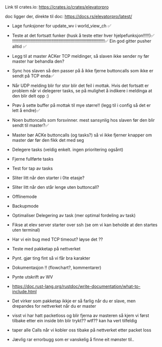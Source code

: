 Link til crates.io: https://crates.io/crates/elevatorpro

doc ligger der, direkte til doc: https://docs.rs/elevatorpro/latest/



- Lage funksjoner for update_wv i world_view_ch ✅
- Teste at det fortsatt funker (husk å teste etter hver hjelpefunksjon!!!!!)✅
!!!!!!!!!!!!!!!!!!!!!!!!!!!!!!!!!!!!!!!!!!!!!!!!!!!!!!!!!!!!!!!!!!!!!!!!!!!!✅
Ein god gitter pusher alltid ✅

- Legg til at master ACKer TCP meldinger, så slaven ikke sender ny før master har behandla den?
- Sync hos slaven så den passer på å ikke fjerne buttoncalls som ikke er sendt på TCP enda✅

- Når UDP melding blir for stor blir det feil i mottak. Hvis det fortsatt er problem når vi delegerer tasks, se på mulighet å  indikere i meldinga at den blir delt opp :)
- Prøv å sette buffer på mottak til mye større!! (legg til i config så det er lett å endre)✅

- Noen buttoncalls som forsvinner. mest sansynlig hos slaven før den blir sendt til master?✅

- Master bør ACKe buttoncalls (og tasks?) så vi ikke fjerner knapper om master dør før den fikk det med seg

- Delegere tasks (veldig enkelt. ingen prioritering ogsånt)
- Fjerne fullførte tasks
- Test for tap av tasks

- Sliter litt når den starter i 0te etasje?
- Sliter litt når den står lenge uten buttoncall?


- Offlinemode
- Backupmode

- Optimaliser Delegering av task (mer optimal fordeling av task)

- Fikse at elev server starter over ssh (se om vi kan beholde at den startes uten terminal)
- Har vi ein bug med TCP timeout? løyse det ??
- Teste med pakketap på nettverket

- Pynt. gjør ting fint så vi får bra karakter
- Dokumentasjon !! (flowchart?, kommentarer)
- Pynte utskrift av WV


- https://doc.rust-lang.org/rustdoc/write-documentation/what-to-include.html


- Det virker som pakketap ikkje er så farlig når du er slave, men drepandes for nettverket når du er master
- visst vi har hatt packetloss og blir fjerna av masteren så kjem vi først tilbake etter ein inside btn blir trykt?? wtf?? kan ha vert tilfeldig
- taper alle Calls når vi kobler oss tibake på nettverket etter packet loss

- Jævlig rar errorbugg som er vanskelig å finne eit mønster til..